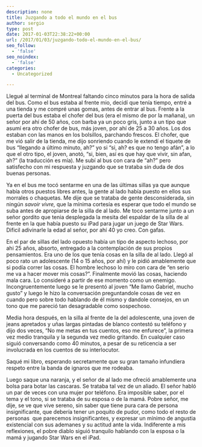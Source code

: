 ```yaml
---
description: none
title: Juzgando a todo el mundo en el bus
author: sergio
type: post
date: 2017-01-03T22:38:22+00:00
url: /2017/01/03/juzgando-todo-el-mundo-en-el-bus/
seo_follow:
  - 'false'
seo_noindex:
  - 'false'
categories:
  - Uncategorized

---
```

Llegué al terminal de Montreal faltando cinco minutos para la hora de salida del bus. Como el bus estaba al frente mio, decidí que tenía tiempo, entré a una tienda y me compré unas gomas, antes de entrar al bus. Frente a la puerta del bus estaba el chofer del bus (era el mismo de por la mañana), un señor por ahí de 50 años, con barba ya un poco gris, junto a un tipo que asumí era otro chofer de bus, más joven, por ahí de 25 a 30 años. Los dos estaban con las manos en los bolsillos, parchando frescos. El chofer, que me vió salir de la tienda, me dijo sonriendo cuando le extendí el tiquete de bus &#8220;llegando a último minuto, ah?&#8221; yo si &#8220;si, ah? es que no tengo afán&#8221;, a lo que el otro tipo, el joven, anotó, &#8220;si, bien, así es que hay que vivir, sin afan, ah?&#8221; (la traducción es mía). Me subí al bus con cara de &#8220;ah?&#8221; pero satisfecho con mi respuesta y juzgando que se trataba sin duda de dos buenas personas.

Ya en el bus me tocó sentarme en una de las últimas sillas ya que aunque había otros puestos libres antes, la gente al lado había puesto en ellos sus morrales o chaquetas. Me dije que se trataba de gente desconsiderada, sin ningún _savoir vivre,_ que la mínima cortesía es esperar que todo el mundo se suba antes de apropiarse de la silla de al lado. Me toco sentarme junto a un señor gordito que tenia desplegada la mesita del espaldar de la silla de al frente en la que había puesto su iPad para jugar un juego de Star Wars. Dificil adivinarle la edad al señor, por ahí 40 yo creo. Con gafas.

En el par de sillas del lado opuesto había un tipo de aspecto lechoso, por ahi 25 años, absorto, entregado a la contemplación de sus propios pensamientos. Era uno de los que tenía cosas en la silla de al lado. Llegó al poco rato un adolescente (14 o 15 años, por ahí) y le pidió amablemente que si podía correr las cosas. El hombre lechoso lo miro con cara de &#8220;en serio me va a hacer mover mis cosas?&#8221;. Finalmente movió las cosas, haciendo mala cara. Lo consideré a partir de ese momento como un enemigo. Incongruentemente luego se le presentó al joven &#8220;Me llamo Gabriel, mucho gusto&#8221; y luego le hizo la conversación preguntandole cosas de vez en cuando pero sobre todo hablando de él mismo y dandole consejos, en un tono que me pareció tan desagradable como sospechoso.

Media hora después, en la silla al frente de la del adolescente, una joven de jeans apretados y uñas largas pintadas de blanco contestó su teléfono y dijo dos veces, &#8220;No me metas en tus cuentos, eso me enfurece&#8221;, la primera vez medio tranquila y la segunda vez medio gritando. En cualquier caso siguió conversando como 40 minutos, a pesar de su reticencia a ser involucrada en los cuentos de su interlocutor.

Saqué mi libro, esperando secretamente que su gran tamaño infundiera respeto entre la banda de ignaros que me rodeaba.

Luego saque una naranja, y el señor de al lado me ofreció amablemente una bolsa para botar las cascaras. Se trataba tal vez de un aliado. El señor habló un par de veces con una mujer por teléfono. Era imposible saber, por el tema y el tono, si se trataba de su esposa o de la mamá. Pobre señor, me dije, se ve que vive sereno, sin saber que tiene pura cara de persona insignificante, que debería tener un poquito de pudor, como todo el resto de personas  que parecemos insignificantes, y expresar un mínimo de angustia existencial con sus ademanes y su actitud ante la vida. Indiferente a mis reflexiones, el pobre diablo siguió tranquilo hablando con la esposa o la mamá y jugando Star Wars en el iPad.

